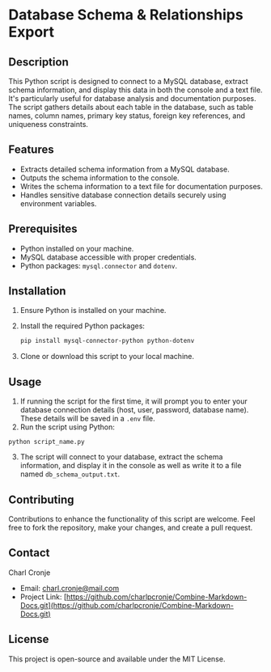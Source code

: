 
# Database Schema & Relationships Export

## Description
This Python script is designed to connect to a MySQL database, extract schema information, and display this data in both the console and a text file. It's particularly useful for database analysis and documentation purposes. The script gathers details about each table in the database, such as table names, column names, primary key status, foreign key references, and uniqueness constraints.

## Features
- Extracts detailed schema information from a MySQL database.
- Outputs the schema information to the console.
- Writes the schema information to a text file for documentation purposes.
- Handles sensitive database connection details securely using environment variables.

## Prerequisites
- Python installed on your machine.
- MySQL database accessible with proper credentials.
- Python packages: `mysql.connector` and `dotenv`.

## Installation
1. Ensure Python is installed on your machine.
2. Install the required Python packages:

   ```sh
   pip install mysql-connector-python python-dotenv
   ```

3. Clone or download this script to your local machine.

## Usage
1. If running the script for the first time, it will prompt you to enter your database connection details (host, user, password, database name). These details will be saved in a `.env` file.
2. Run the script using Python:

```
python script_name.py
```

3. The script will connect to your database, extract the schema information, and display it in the console as well as write it to a file named `db_schema_output.txt`.

## Contributing
Contributions to enhance the functionality of this script are welcome. Feel free to fork the repository, make your changes, and create a pull request.

## Contact
Charl Cronje
- Email: charl.cronje@mail.com
- Project Link: [https://github.com/charlpcronje/Combine-Markdown-Docs.git](https://github.com/charlpcronje/Combine-Markdown-Docs.git)

## License
This project is open-source and available under the MIT License.

